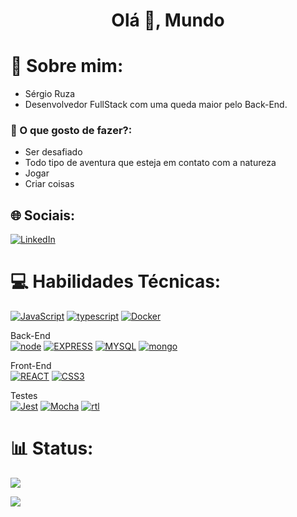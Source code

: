 <h1 align="center">Olá 👋, Mundo</h1>

# 💫 Sobre mim:
- Sérgio Ruza
- Desenvolvedor FullStack com uma queda maior pelo Back-End.

### 🤔 O que gosto de fazer?:
- Ser desafiado
- Todo tipo de aventura que esteja em contato com a natureza
- Jogar
- Criar coisas

## 🌐 Sociais:
[![LinkedIn](https://img.shields.io/badge/LinkedIn-%230077B5.svg?logo=linkedin&logoColor=white)](https://linkedin.com/in/dev-sergio-ruza)

# 💻 Habilidades Técnicas:
[![JavaScript][JavaScript]][JavaScript-url]
[![typescript][typescript]][typescript-url]
[![Docker][Docker]][Docker-url]  

Back-End  
[![node][node]][node-url]
[![EXPRESS][EXPRESS]][EXPRESS-url]
[![MYSQL][MYSQL]][MYSQL-url]
[![mongo][mongo]][mongo-url]

Front-End  
[![REACT][REACT]][REACT-url]
[![CSS3][CSS3]][CSS3-url]

Testes  
[![Jest][Jest]][Jest-url]
[![Mocha][Mocha]][Mocha-url]
[![rtl][rtl]][rtl-url]



# 📊 Status:
![](https://github-readme-stats.vercel.app/api/top-langs/?username=sergioruza&theme=radical&hide_border=false&include_all_commits=true&count_private=true&layout=compact)

[![](https://visitcount.itsvg.in/api?id=sergioruza&icon=2&color=12)](https://visitcount.itsvg.in)

[javascript]: https://img.shields.io/badge/javascript-F7DF1E?style=for-the-badge&logo=javaScript&logoColor=white
[javascript-url]: https://developer.mozilla.org/en-US/docs/Learn/JavaScript/First_steps

[typescript]: https://img.shields.io/badge/-typescript-3178C6?style=for-the-badge&logo=typescript&logoColor=black
[typescript-url]: https://www.typescriptlang.org/

[docker]: https://img.shields.io/badge/-docker-2496ED?style=for-the-badge&logo=docker&logoColor=black
[docker-url]: https://docs.docker.com/

[docker]: https://img.shields.io/badge/-docker-2496ED?style=for-the-badge&logo=docker&logoColor=black
[docker-url]: https://docs.docker.com/

[node]: https://img.shields.io/badge/-node-339933?style=for-the-badge&logo=nodedotjs&logoColor=black
[node-url]: https://nodejs.org/en/docs

[EXPRESS]: https://img.shields.io/badge/Express-FFFFFF?style=for-the-badge&logo=express&logoColor=black
[EXPRESS-url]: https://expressjs.com

[MYSQL]: https://img.shields.io/badge/MySQL-00758f?style=for-the-badge&logo=mysql&logoColor=white
[MYSQL-url]: https://www.mysql.com

[mongo]: https://img.shields.io/badge/mongodb-47A248?style=for-the-badge&logo=mongodb&logoColor=black
[mongo-url]: https://www.mongodb.com/

[REACT]: https://img.shields.io/badge/-React.js-20232A?style=for-the-badge&logo=react
[REACT-url]: https://legacy.reactjs.org/docs/getting-started.html

[CSS3]: https://img.shields.io/badge/css_3-1572B6?style=for-the-badge&logo=css3&logoColor=white
[CSS3-url]: https://developer.mozilla.org/pt-BR/docs/Web/CSS

[Jest]: https://img.shields.io/badge/jest-C21325?style=for-the-badge&logo=jest&logoColor=white
[Jest-url]: https://jestjs.io/pt-BR/

[Mocha]: https://img.shields.io/badge/MOCHA-6D4A31?style=for-the-badge&logo=mocha&logoColor=white
[Mocha-url]: https://mochajs.org

[rtl]: https://img.shields.io/badge/-RTL-E33332?style=for-the-badge&logo=testinglibrary&logoColor=black
[rtl-url]: https://testing-library.com/docs/react-testing-library/intro/
